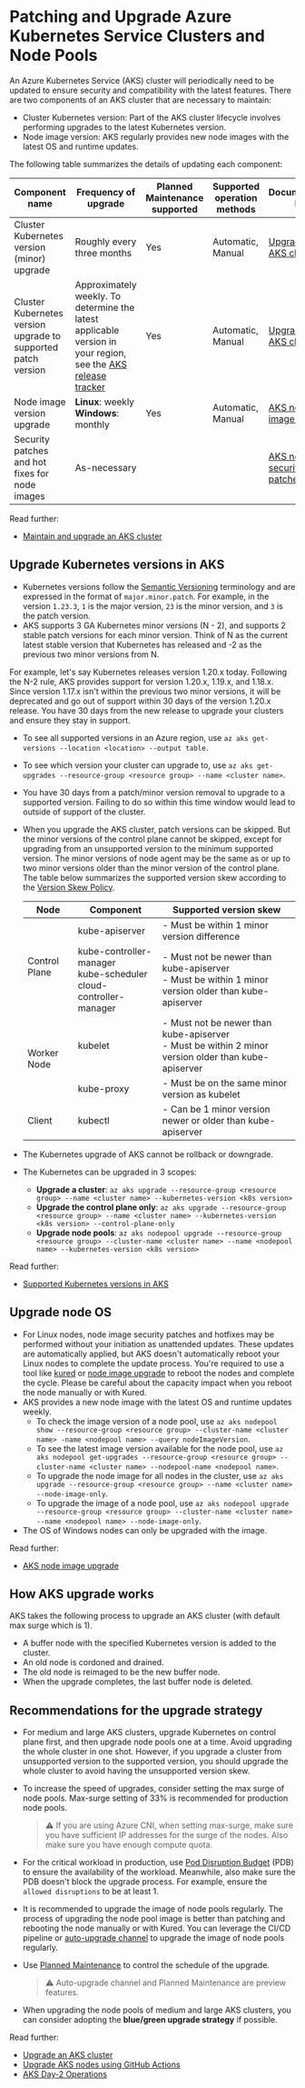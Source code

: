 # Patching and Upgrade Azure Kubernetes Service Clusters and Node Pools
An Azure Kubernetes Service (AKS) cluster will periodically need to be updated to ensure security and compatibility with the latest features. There are two components of an AKS cluster that are necessary to maintain:
  - Cluster Kubernetes version:  Part of the AKS cluster lifecycle involves performing upgrades to the latest Kubernetes version. 
  - Node image version: AKS regularly provides new node images with the latest OS and runtime updates.


The following table summarizes the details of updating each component:

|Component name|Frequency of upgrade|Planned Maintenance supported|Supported operation methods|Documentation link|
|--|--|--|--|--|
|Cluster Kubernetes version (minor) upgrade|Roughly every three months|Yes| Automatic, Manual|[Upgrade an AKS cluster](https://learn.microsoft.com/en-us/azure/aks/upgrade-cluster)|
|Cluster Kubernetes version upgrade to supported patch version|Approximately weekly. To determine the latest applicable version in your region, see the [AKS release tracker](https://learn.microsoft.com/en-us/azure/aks/upgrade-cluster)|Yes|Automatic, Manual|[Upgrade an AKS cluster](https://learn.microsoft.com/en-us/azure/aks/upgrade-cluster)|
|Node image version upgrade|**Linux**: weekly<br>**Windows**: monthly|Yes|Automatic, Manual|[AKS node image upgrade](https://learn.microsoft.com/en-us/azure/aks/node-image-upgrade)|
|Security patches and hot fixes for node images|As-necessary|||[AKS node security patches](https://learn.microsoft.com/en-us/azure/aks/concepts-vulnerability-management#worker-nodes)|




  

Read further:
- [Maintain and upgrade an AKS cluster](https://learn.microsoft.com/en-us/azure/aks/upgrade)

## Upgrade Kubernetes versions in AKS

- Kubernetes versions follow the [Semantic Versioning](https://semver.org/) terminology and are expressed in the format of `major.minor.patch`. For example, in the version `1.23.3`, `1` is the major version, `23` is the minor version, and `3` is the patch version.
- AKS supports 3 GA Kubernetes minor versions (N - 2), and supports 2 stable patch versions for each minor version. Think of N as the current latest stable version that Kubernetes has released and -2 as the previous two minor versions from N.

For example, let's say Kubernetes releases version 1.20.x today. Following the N-2 rule, AKS provides support for version 1.20.x, 1.19.x, and 1.18.x. Since version 1.17.x isn't within the previous two minor versions, it will be deprecated and go out of support within 30 days of the version 1.20.x release. You have 30 days from the new release to upgrade your clusters and ensure they stay in support.

  - To see all supported versions in an Azure region, use `az aks get-versions --location <location> --output table`.
  - To see which version your cluster can upgrade to, use `az aks get-upgrades --resource-group <resource group> --name <cluster name>`.
- You have 30 days from a patch/minor version removal to upgrade to a supported version. Failing to do so within this time window would lead to outside of support of the cluster.
- When you upgrade the AKS cluster, patch versions can be skipped. But the minor versions of the control plane cannot be skipped, except for upgrading from an unsupported version to the minimum supported version. The minor versions of node agent may be the same as or up to two minor versions older than the minor version of the control plane. The table below summarizes the supported version skew according to the [Version Skew Policy](https://kubernetes.io/releases/version-skew-policy/).

    <table>
    <thead>
      <tr>
        <th>Node</th>
        <th>Component</th>
        <th>Supported version skew</th>
      </tr>
    </thead>
    <tbody>
      <tr>
        <td rowspan="2">Control Plane</td>
        <td>kube-apiserver</td>
        <td>- Must be within 1 minor version difference</td>
      </tr>
      <tr>
        <td>kube-controller-manager<br>kube-scheduler<br>cloud-controller-manager</td>
        <td>- Must not be newer than kube-apiserver<br>- Must be within 1 minor version older than kube-apiserver</td>
      </tr>
      <tr>
        <td rowspan="2">Worker Node</td>
        <td>kubelet</td>
        <td>- Must not be newer than kube-apiserver<br>- Must be within 2 minor version older than kube-apiserver</td>
      </tr>
      <tr>
        <td>kube-proxy</td>
        <td>- Must be on the same minor version as kubelet</td>
      </tr>
      <tr>
        <td>Client</td>
        <td>kubectl</td>
        <td>- Can be 1 minor version newer or older than kube-apiserver</td>
      </tr>
    </tbody>
    </table>

- The Kubernetes upgrade of AKS cannot be rollback or downgrade.
- The Kubernetes can be upgraded in 3 scopes:
  - **Upgrade a cluster**: `az aks upgrade --resource-group <resource group> --name <cluster name> --kubernetes-version <k8s version>`
  - **Upgrade the control plane only**: `az aks upgrade --resource-group <resource group> --name <cluster name> --kubernetes-version <k8s version> --control-plane-only`
  - **Upgrade node pools**: `az aks nodepool upgrade --resource-group <resource group> --cluster-name <cluster name> --name <nodepool name> --kubernetes-version <k8s version>`

Read further:

- [Supported Kubernetes versions in AKS](https://docs.microsoft.com/azure/aks/supported-kubernetes-versions)

## Upgrade node OS

- For Linux nodes, node image security patches and hotfixes may be performed without your initiation as unattended updates. These updates are automatically applied, but AKS doesn't automatically reboot your Linux nodes to complete the update process. You're required to use a tool like [kured](https://github.com/weaveworks/kured) or [node image upgrade](https://learn.microsoft.com/en-us/azure/aks/node-image-upgrade) to reboot the nodes and complete the cycle. Please be careful about the capacity impact when you reboot the node manually or with Kured.
- AKS provides a new node image with the latest OS and runtime updates weekly.
  - To check the image version of a node pool, use `az aks nodepool show --resource-group <resource group> --cluster-name <cluster name> -name <nodepool name> --query nodeImageVersion`.
  - To see the latest image version available for the node pool, use `az aks nodepool get-upgrades --resource-group <resource group> --cluster-name <cluster name> --nodepool-name <nodepool name>`.
  - To upgrade the node image for all nodes in the cluster, use `az aks upgrade --resource-group <resource group> --name <cluster name> --node-image-only`.
  - To upgrade the image of a node pool, use `az aks nodepool upgrade --resource-group <resource group> --cluster-name <cluster name> --name <nodepool name> --node-image-only`.
- The OS of Windows nodes can only be upgraded with the image.

Read further:

- [AKS node image upgrade](https://docs.microsoft.com/azure/aks/node-image-upgrade)

## How AKS upgrade works

AKS takes the following process to upgrade an AKS cluster (with default max surge which is 1).

- A buffer node with the specified Kubernetes version is added to the cluster.
- An old node is cordoned and drained.
- The old node is reimaged to be the new buffer node.
- When the upgrade completes, the last buffer node is deleted.

## Recommendations for the upgrade strategy

- For medium and large AKS clusters, upgrade Kubernetes on control plane first, and then upgrade node pools one at a time. Avoid upgrading the whole cluster in one shot. However, if you upgrade a cluster from unsupported version to the supported version, you should upgrade the whole cluster to avoid having the unsupported version skew.
- To increase the speed of upgrades, consider setting the max surge of node pools. Max-surge setting of 33% is recommended for production node pools.

  > ⚠️
  > If you are using Azure CNI, when setting max-surge, make sure you have sufficient IP addresses for the surge of the nodes. Also make sure you have enough compute quota.

- For the critical workload in production, use [Pod Disruption Budget](https://kubernetes.io/docs/tasks/run-application/configure-pdb/) (PDB) to ensure the availability of the workload. Meanwhile, also make sure the PDB doesn't block the upgrade process. For example, ensure the `allowed disruptions` to be at least 1.
- It is recommended to upgrade the image of node pools regularly. The process of upgrading the node pool image is better than patching and rebooting the node manually or with Kured. You can leverage the CI/CD pipeline or [auto-upgrade channel](https://docs.microsoft.com/azure/aks/upgrade-cluster#set-auto-upgrade-channel) to upgrade the image of node pools regularly.
- Use [Planned Maintenance](https://docs.microsoft.com/azure/aks/planned-maintenance) to control the schedule of the upgrade.
  
  > ⚠️
  > Auto-upgrade channel and Planned Maintenance are preview features.

- When upgrading the node pools of medium and large AKS clusters, you can consider adopting the **blue/green upgrade strategy** if possible.


Read further:

- [Upgrade an AKS cluster](https://docs.microsoft.com/azure/aks/upgrade-cluster)
- [Upgrade AKS nodes using GitHub Actions](https://docs.microsoft.com/azure/aks/node-upgrade-github-actions)
- [AKS Day-2 Operations](https://docs.microsoft.com/azure/architecture/operator-guides/aks/aks-upgrade-practices)
